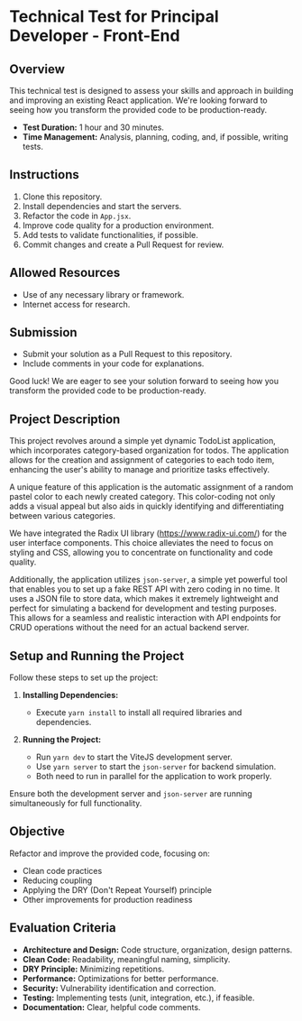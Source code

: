 # Technical Test for Principal Developer - Front-End

## Overview

This technical test is designed to assess your skills and approach in building and improving an existing React application. We're looking forward to seeing how you transform the provided code to be production-ready.

- **Test Duration:** 1 hour and 30 minutes.
- **Time Management:** Analysis, planning, coding, and, if possible, writing tests.

## Instructions

1. Clone this repository.
2. Install dependencies and start the servers.
3. Refactor the code in `App.jsx`.
4. Improve code quality for a production environment.
5. Add tests to validate functionalities, if possible.
6. Commit changes and create a Pull Request for review.

## Allowed Resources

- Use of any necessary library or framework.
- Internet access for research.

## Submission

- Submit your solution as a Pull Request to this repository.
- Include comments in your code for explanations.

Good luck! We are eager to see your solution forward to seeing how you transform the provided code to be production-ready.

## Project Description

This project revolves around a simple yet dynamic TodoList application, which incorporates category-based organization for todos. The application allows for the creation and assignment of categories to each todo item, enhancing the user's ability to manage and prioritize tasks effectively.

A unique feature of this application is the automatic assignment of a random pastel color to each newly created category. This color-coding not only adds a visual appeal but also aids in quickly identifying and differentiating between various categories.

We have integrated the Radix UI library (https://www.radix-ui.com/) for the user interface components. This choice alleviates the need to focus on styling and CSS, allowing you to concentrate on functionality and code quality.

Additionally, the application utilizes `json-server`, a simple yet powerful tool that enables you to set up a fake REST API with zero coding in no time. It uses a JSON file to store data, which makes it extremely lightweight and perfect for simulating a backend for development and testing purposes. This allows for a seamless and realistic interaction with API endpoints for CRUD operations without the need for an actual backend server.

## Setup and Running the Project

Follow these steps to set up the project:

1. **Installing Dependencies:**

   - Execute `yarn install` to install all required libraries and dependencies.

2. **Running the Project:**
   - Run `yarn dev` to start the ViteJS development server.
   - Use `yarn server` to start the `json-server` for backend simulation.
   - Both need to run in parallel for the application to work properly.

Ensure both the development server and `json-server` are running simultaneously for full functionality.

## Objective

Refactor and improve the provided code, focusing on:

- Clean code practices
- Reducing coupling
- Applying the DRY (Don't Repeat Yourself) principle
- Other improvements for production readiness

## Evaluation Criteria

- **Architecture and Design:** Code structure, organization, design patterns.
- **Clean Code:** Readability, meaningful naming, simplicity.
- **DRY Principle:** Minimizing repetitions.
- **Performance:** Optimizations for better performance.
- **Security:** Vulnerability identification and correction.
- **Testing:** Implementing tests (unit, integration, etc.), if feasible.
- **Documentation:** Clear, helpful code comments.
